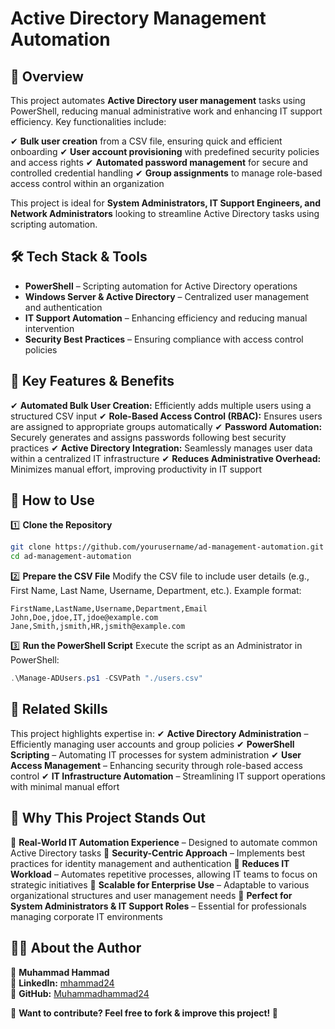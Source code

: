 # Active Directory Management Automation

## 📌 Overview
This project automates **Active Directory user management** tasks using PowerShell, reducing manual administrative work and enhancing IT support efficiency. Key functionalities include:

✔ **Bulk user creation** from a CSV file, ensuring quick and efficient onboarding
✔ **User account provisioning** with predefined security policies and access rights
✔ **Automated password management** for secure and controlled credential handling
✔ **Group assignments** to manage role-based access control within an organization

This project is ideal for **System Administrators, IT Support Engineers, and Network Administrators** looking to streamline Active Directory tasks using scripting automation.

## 🛠 Tech Stack & Tools
- **PowerShell** – Scripting automation for Active Directory operations
- **Windows Server & Active Directory** – Centralized user management and authentication
- **IT Support Automation** – Enhancing efficiency and reducing manual intervention
- **Security Best Practices** – Ensuring compliance with access control policies

## 🎯 Key Features & Benefits
✔ **Automated Bulk User Creation:** Efficiently adds multiple users using a structured CSV input
✔ **Role-Based Access Control (RBAC):** Ensures users are assigned to appropriate groups automatically
✔ **Password Automation:** Securely generates and assigns passwords following best security practices
✔ **Active Directory Integration:** Seamlessly manages user data within a centralized IT infrastructure
✔ **Reduces Administrative Overhead:** Minimizes manual effort, improving productivity in IT support

## 📂 How to Use
1️⃣ **Clone the Repository**
```bash
git clone https://github.com/yourusername/ad-management-automation.git
cd ad-management-automation
```

2️⃣ **Prepare the CSV File**
Modify the CSV file to include user details (e.g., First Name, Last Name, Username, Department, etc.). Example format:
```csv
FirstName,LastName,Username,Department,Email
John,Doe,jdoe,IT,jdoe@example.com
Jane,Smith,jsmith,HR,jsmith@example.com
```

3️⃣ **Run the PowerShell Script**
Execute the script as an Administrator in PowerShell:
```powershell
.\Manage-ADUsers.ps1 -CSVPath "./users.csv"
```

## 📎 Related Skills
This project highlights expertise in:
✔ **Active Directory Administration** – Efficiently managing user accounts and group policies
✔ **PowerShell Scripting** – Automating IT processes for system administration
✔ **User Access Management** – Enhancing security through role-based access control
✔ **IT Infrastructure Automation** – Streamlining IT support operations with minimal manual effort

## 🚀 Why This Project Stands Out
🔹 **Real-World IT Automation Experience** – Designed to automate common Active Directory tasks
🔹 **Security-Centric Approach** – Implements best practices for identity management and authentication
🔹 **Reduces IT Workload** – Automates repetitive processes, allowing IT teams to focus on strategic initiatives
🔹 **Scalable for Enterprise Use** – Adaptable to various organizational structures and user management needs
🔹 **Perfect for System Administrators & IT Support Roles** – Essential for professionals managing corporate IT environments

## 👨‍💻 About the Author
🚀 **Muhammad Hammad**  
🔗 **LinkedIn:** [mhammad24](https://linkedin.com/in/mhammad24)  
🔗 **GitHub:** [Muhammadhammad24](https://github.com/Muhammadhammad24)  

📢 **Want to contribute? Feel free to fork & improve this project! 🚀**

